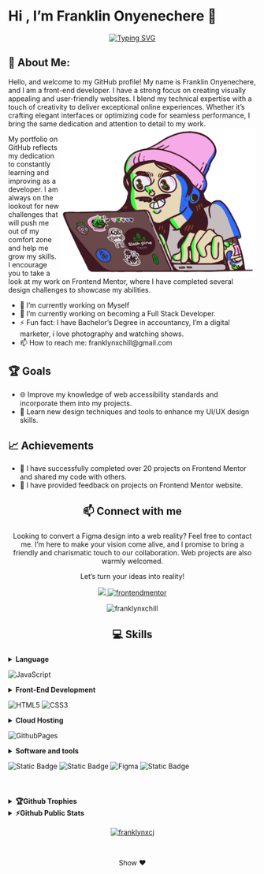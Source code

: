 # Hi , I’m Franklin Onyenechere 👋 
<div align="center"> <a href="https://git.io/typing-svg"><img src="https://readme-typing-svg.demolab.com?font=Fira+Code&pause=1000&center=true&vCenter=true&random=false&width=435&height=90&lines=I'm+Franklin+Onyenechere..♥️; Passionate+Front-End+Developer.;Actiive+Learner+and+Researcher" alt="Typing SVG" /></a></div>

## 💫 About Me:
Hello, and welcome to my GitHub profile! My name is Franklin Onyenechere, and I am a front-end developer. 
I have a strong focus on creating visually appealing and user-friendly websites. I blend my technical expertise with a touch of creativity to deliver exceptional online experiences. Whether it’s crafting elegant interfaces or optimizing code for seamless performance, I bring the same dedication and attention to detail to my work.
<br>
<img align="right" alt="coding" width="400" src="coding.gif">

My portfolio on GitHub reflects my dedication to constantly learning and improving as a developer. I am always on the lookout for new challenges that will push me out of my comfort zone and help me grow my skills.
I encourage you to take a look at my work on Frontend Mentor, where I have completed several design challenges to showcase my abilities. 

<ul>
<li>🔭 I’m currently working on Myself</li>
<li>🌱 I’m currently working on becoming a Full Stack Developer. </li>
<li>⚡ Fun fact: I have Bachelor’s Degree in accountancy, I’m a digital marketer, i love photography and watching shows. </li>
<li>📫 How to reach me: franklynxchill@gmail.com</li>
</ul>

## 🏆 Goals
<ul>
<li>🌐 Improve my knowledge of web accessibility standards and incorporate them into my projects. </li>

<li> 🎨 Learn new design techniques and tools to enhance my UI/UX design skills. </li>
</ul>

## 📈 Achievements
<ul>
<li> 🎉 I have successfully completed over 20 projects on Frontend Mentor and shared my code with others. </li>
<li> 🤝 I have provided feedback on projects on Frontend Mentor website. </li>
</ul>

##

##  <p align="center">📫 Connect with me</p> 
<p align="center" width="350px">
  Looking to convert a Figma design into a web reality? Feel free to contact me. I’m here to make your vision come alive, and I promise to bring a friendly and charismatic touch to our collaboration. Web projects are also warmly welcomed.
</p> 
<p align="center">Let’s turn your ideas into reality!</p>

<p align="center">
  <a href="mailto:franklynxchill@gmail.com"> 
  <img src="https://img.shields.io/badge/Gmail-D14836?style=for-the-badge&logo=gmail&logoColor=white">
  </a> 
  <a href="https://www.frontendmentor.io/profile/franklynxchill">
  <img alt="frontendmentor" src="https://img.shields.io/badge/Frontendmento%20-badge%20?style=for-the-badge&logo=frontendmentor&color=%233F54A3">
  </a>
</p>

<div align="center">
  <p><img align="center" src="https://github-readme-streak-stats.herokuapp.com/?user=franklynxchill&" alt="franklynxchill" /></p>

</div>

##

##  <p align="center">💻 Skills</p>

<details>
<summary> <b> Language  </b>

![JavaScript](https://img.shields.io/badge/javascript-%23323330.svg?style=for-the-badge&logo=javascript&logoColor=%23F7DF1E)
</summary>
</details>

<details>
<summary> <b>Front-End Development</b>

![HTML5](https://img.shields.io/badge/html5-%23E34F26.svg?style=for-the-badge&logo=html5&logoColor=white) ![CSS3](https://img.shields.io/badge/css3-%231572B6.svg?style=for-the-badge&logo=css3&logoColor=white) 
</summary>
</details>

<details>
<summary> <b> Cloud Hosting </b>

![GithubPages](https://img.shields.io/badge/github%20pages-121013?style=for-the-badge&logo=github&logoColor=white) 
</details>
</summary>

<details> 
<summary> <b>Software and tools </b>
  
![Static Badge](https://img.shields.io/badge/GIT-badge?style=for-the-badge&logo=git&logoColor=white&color=%23F05032)
![Static Badge](https://img.shields.io/badge/GITHUB-badge?style=for-the-badge&logo=github&logoColor=white&color=%23181717)
![Figma](https://img.shields.io/badge/figma-%23F24E1E.svg?style=for-the-badge&logo=figma&logoColor=white)
![Static Badge](https://img.shields.io/badge/VS%20CODE-badge?style=for-the-badge&logo=visualstudiocode&color=%23007ACC)
</summary>
</details>

# 
<details> 
<summary> <b>🏆Github Trophies</b> </summary>
<p align="left"> <a href="https://github.com/ryo-ma/github-profile-trophy"><img src="https://github-profile-trophy.vercel.app/?username=franklynxchill" alt="franklynxchill" /></a> </p>
</details>

<details> 
<summary> <b>⚡Github Public Stats</b> </summary>

<p><img align="left" src="https://github-readme-stats.vercel.app/api/top-langs?username=franklynxchill&show_icons=true&locale=en&layout=compact" alt="franklynxchill" /></p>

<p>&nbsp;<img align="center" src="https://github-readme-stats.vercel.app/api?username=franklynxchill&show_icons=true&locale=en" alt="franklynxchill" /></p>
</details>

<p align="center"><a href="https://www.buymeacoffee.com/franklynxcj"> <img align="center" src="https://cdn.buymeacoffee.com/buttons/v2/default-yellow.png" height="50" width="210" alt="franklynxcj" /></a></p><br>
<p align="center">Show ♥️</p>
